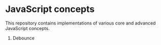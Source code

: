 # JavaScript concepts

This repository contains implementations of various core and advanced JavaScript concepts.

1. Debounce 